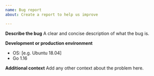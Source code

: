 ```yaml
---
name: Bug report
about: Create a report to help us improve

---
```


**Describe the bug**
A clear and concise description of what the bug is.

**Development or production environment**
 - OS: [e.g. Ubuntu 18.04]
 - Go 1.16

**Additional context**
Add any other context about the problem here.
